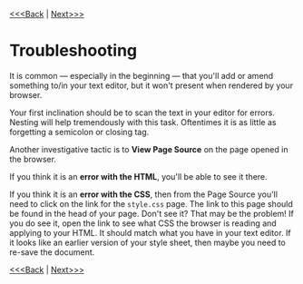 [<<<Back](creating_stylesheet.md) | [Next>>>](summary.md)

# Troubleshooting

It is common — especially in the beginning — that you'll add or amend something to/in your text editor, but it won't present when rendered by your browser.

Your first inclination should be to scan the text in your editor for errors. Nesting will help tremendously with this task. Oftentimes it is as little as forgetting a semicolon or closing tag.

Another investigative tactic is to **View Page Source** on the page opened in the browser.

If you think it is an **error with the HTML**, you'll be able to see it there.

If you think it is an **error with the CSS**, then from the Page Source you'll need to click on the link for the `style.css` page. The link to this page should be found in the head of your page. Don't see it? That may be the problem! If you do see it, open the link to see what CSS the browser is reading and applying to your HTML. It should match what you have in your text editor. If it looks like an earlier version of your style sheet, then maybe you need to re-save the document.

[<<<Back](creating_stylesheet.md) | [Next>>>](public.md)